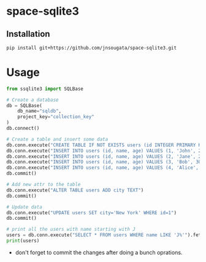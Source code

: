 # space-sqlite3

## Installation

```bash
pip install git+https://github.com/jnsougata/space-sqlite3.git
```

# Usage

```python
from ssqlite3 import SQLBase

# Create a database
db = SQLBase(
    db_name="sqldb", 
    project_key="collection_key"
)
db.connect()
```
```python
# Create a table and insert some data
db.conn.execute("CREATE TABLE IF NOT EXISTS users (id INTEGER PRIMARY KEY, name TEXT, age INTEGER)")
db.conn.execute("INSERT INTO users (id, name, age) VALUES (1, 'John', 25)")
db.conn.execute("INSERT INTO users (id, name, age) VALUES (2, 'Jane', 22)")
db.conn.execute("INSERT INTO users (id, name, age) VALUES (3, 'Bob', 30)")
db.conn.execute("INSERT INTO users (id, name, age) VALUES (4, 'Alice', 27)")
db.commit()
```

```python
# Add new attr to the table
db.conn.execute("ALTER TABLE users ADD city TEXT")
db.commit()
```

```python
# Update data
db.conn.execute("UPDATE users SET city='New York' WHERE id=1")
db.commit()
```

```python
# print all the users with name starting with J
users = db.conn.execute("SELECT * FROM users WHERE name LIKE 'J%'").fetchall()
print(users)
```
- don't forget to commit the changes after doing a bunch oprations.

